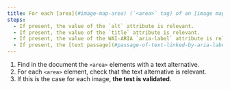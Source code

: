 ```yaml
---
title: For each [area](#image-map-area) (`<area>` tag) of an [image map](#image-map) [conveying information](#image-conveying-information), having a [text alternative](#text-alternative-image), is this alternative relevant (excluding special cases)?
steps:
  - If present, the value of the `alt` attribute is relevant.
  - If present, the value of the `title` attribute is relevant.
  - If present, the value of the WAI-ARIA `aria-label` attribute is relevant.
  - If present, the [text passage](#passage-of-text-linked-by-aria-labelledby-or-aria-describedby) associated via the `aria-labelledby` WAI-ARIA attribute is relevant.
---
```


1. Find in the document the `<area>` elements with a text alternative.
2. For each `<area>` element, check that the text alternative is relevant.
3. If this is the case for each image, **the test is validated**.
